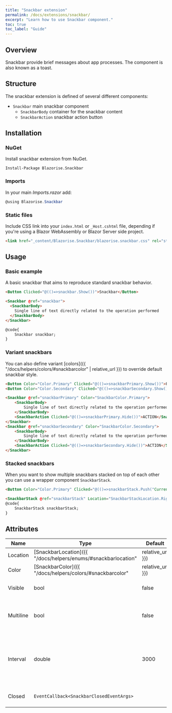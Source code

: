 ```yaml
---
title: "Snackbar extension"
permalink: /docs/extensions/snackbar/
excerpt: "Learn how to use Snackbar component."
toc: true
toc_label: "Guide"
---
```


## Overview

Snackbar provide brief messages about app processes. The component is also known as a toast.

## Structure

The snackbar extension is defined of several different components:

- `Snackbar` main snackbar component
  - `SnackbarBody` container for the snackbar content
  - `SnackbarAction` snackbar action button

## Installation

### NuGet

Install snackbar extension from NuGet.

```
Install-Package Blazorise.Snackbar
```

### Imports

In your main _Imports.razor_ add:

```cs
@using Blazorise.Snackbar
```

### Static files

Include CSS link into your `index.html` or `_Host.cshtml` file, depending if you're using a Blazor WebAssembly or Blazor Server side project.

```html
<link href="_content/Blazorise.Snackbar/blazorise.snackbar.css" rel="stylesheet" />
```

## Usage

### Basic example

A basic snackbar that aims to reproduce standard snackbar behavior.

```html
<Button Clicked="@(()=>snackbar.Show())">Snackbar</Button>

<Snackbar @ref="snackbar">
  <SnackbarBody>
    Single line of text directly related to the operation performed
  </SnackbarBody>
</Snackbar>

@code{
    Snackbar snackbar;
}
```

### Variant snackbars

You can also define variant [colors]({{ "/docs/helpers/colors/#snackbarcolor" | relative_url }}) to override default snackbar style.

```html
<Button Color="Color.Primary" Clicked="@(()=>snackbarPrimary.Show())">Primary</Button>
<Button Color="Color.Secondary" Clicked="@(()=>snackbarSecondary.Show())">Secondary</Button>

<Snackbar @ref="snackbarPrimary" Color="SnackbarColor.Primary">
    <SnackbarBody>
        Single line of text directly related to the operation performed
    </SnackbarBody>
    <SnackbarAction Clicked="@(()=>snackbarPrimary.Hide())">ACTION</SnackbarAction>
</Snackbar>
<Snackbar @ref="snackbarSecondary" Color="SnackbarColor.Secondary">
    <SnackbarBody>
        Single line of text directly related to the operation performed
    </SnackbarBody>
    <SnackbarAction Clicked="@(()=>snackbarSecondary.Hide())">ACTION</SnackbarAction>
</Snackbar>
```

### Stacked snackbars

When you want to show multiple snackbars stacked on top of each other you can use a wrapper component `SnackbarStack`.

```html
<Button Color="Color.Primary" Clicked="@(()=>snackbarStack.Push("Current time is: " + DateTime.Now, SnackbarColor.Info))">Primary</Button>

<SnackbarStack @ref="snackbarStack" Location="SnackbarStackLocation.Right" />
@code{
    SnackbarStack snackbarStack;
}
```

## Attributes

| Name               | Type                                                                                     | Default      | Description                                                                                  |
|--------------------|------------------------------------------------------------------------------------------|--------------|----------------------------------------------------------------------------------------------|
| Location           | [SnackbarLocation]({{ "/docs/helpers/enums/#snackbarlocation" | relative_url }})         | `None`       | Defines the snackbar location.                                                               |
| Color              | [SnackbarColor]({{ "/docs/helpers/colors/#snackbarcolor" | relative_url }})              | `None`       | Defines the snackbar color.                                                                  |
| Visible            | bool                                                                                     | false        | Defines the visibility of snackbar.                                                          |
| Multiline          | bool                                                                                     | false        | Allow snackbar to show multiple lines of text.                                               |
| Interval           | double                                                                                   | 3000         | Defines the interval(in milliseconds) after which the snackbar will be automatically closed. |
| Closed             | `EventCallback<SnackbarClosedEventArgs>`                                                 |              | Occurs after the snackbar has closed.                                                        |